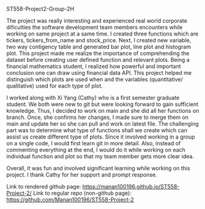 ST558-Project2-Group-2H

The project was really interesting and experienced real world corporate dificulties the software development team members encounters while working on same 
project at a same time. I created three functions which are tickers, tickers_from_name and stock_price. Next, I created new variable, two way contigency table
and generated bar plot, line plot and histogram plot. This project made me realize the importance of comprehending the dataset before creating user defined 
function and relevant plots. Being a financial mathematics student, I realized how powerful and important conclusion one can draw using financial data API. This
project helped me distinguish which plots are used when and the variables (quantitative/ qualitative) used for each type of plot.

I worked along with Xi Yang (Cathy) who is a first semester graduate student. We both were new to git but were looking forward to gain sufficient knowledge. Thus,
I decided to work on main and she did all her functions on branch. Once, she confirms her changes, I made sure to merge them on main and update her so she can
pull and work on latest file. The challenging part was to determine what type of functions shall we create which can assist us create different type of plots.
Since it involved working in a group on a single code, I would first learn git in more detail. Also, instead of commenting everything at the end, I would
do it while working on each individual function and plot so that my team member gets more clear idea. 

Overall, it was fun and involved significant learning while working on this project. I thank Cathy for her support and prompt response.

Link to rendered github page: https://manan100196.github.io/ST558-Project-2/
Link to regular repo (non-github page): https://github.com/Manan100196/ST558-Project-2
